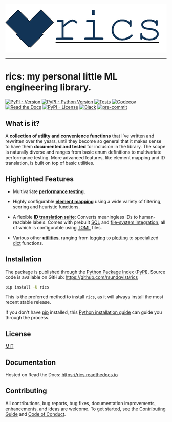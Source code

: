 <div align="center">
  <img src="https://github.com/rsundqvist/rics/raw/master/docs/logo-text.png"><br>
</div>

-----------------

# rics: my personal little ML engineering library. <!-- omit in toc -->
[![PyPI - Version](https://img.shields.io/pypi/v/rics.svg)](https://pypi.python.org/pypi/rics)
[![PyPI - Python Version](https://img.shields.io/pypi/pyversions/rics.svg)](https://pypi.python.org/pypi/rics)
[![Tests](https://github.com/rsundqvist/rics/workflows/tests/badge.svg)](https://github.com/rsundqvist/rics/actions?workflow=tests)
[![Codecov](https://codecov.io/gh/rsundqvist/rics/branch/main/graph/badge.svg)](https://codecov.io/gh/rsundqvist/rics)
[![Read the Docs](https://readthedocs.org/projects/rics/badge/)](https://rics.readthedocs.io/)
[![PyPI - License](https://img.shields.io/pypi/l/rics.svg)](https://pypi.python.org/pypi/rics)
[![Black](https://img.shields.io/badge/code%20style-black-000000.svg)](https://github.com/psf/black)
[![pre-commit](https://img.shields.io/badge/pre--commit-enabled-brightgreen?logo=pre-commit&logoColor=white)](https://github.com/pre-commit/pre-commit)

## What is it?

A **collection of utility and convenience functions** that I've written and rewritten over the years, until they become
so general that it makes sense to have them **documented and tested** for inclusion in the library. The scope is
naturally diverse and ranges from basic enum definitions to multivariate performance testing. More advanced features, 
like element mapping and ID translation, is built on top of basic utilities.

## Highlighted Features

- Multivariate [**performance testing**][perf].

- Highly configurable [**element mapping**][mapping] using a wide variety of filtering, scoring and heuristic functions.
 
- A flexible [**ID translation suite**][translation]: Converts meaningless IDs to
  human-readable labels. Comes with prebuilt [SQL][sql-fetcher] and 
  [file-system integration][pandas-fetcher], all of which is configurable using 
  [TOML][translator-config] files.

- Various other [**utilities**][utility], ranging from [logging] to [plotting] to specialized [dict] functions.

[perf]: https://rics.readthedocs.io/en/latest/_autosummary/rics.performance.html#rics.performance.run_multivariate_test
[perf-plot]: https://rics.readthedocs.io/en/latest/_autosummary/rics.performance.html#rics.performance.plot_run

[mapping]: https://rics.readthedocs.io/en/latest/_autosummary/rics.mapping.html

[translation]: https://rics.readthedocs.io/en/latest/_autosummary/rics.translation.html
[sql-fetcher]: https://rics.readthedocs.io/en/latest/_autosummary/rics.translation.fetching.html#rics.translation.fetching.SqlFetcher
[pandas-fetcher]: https://rics.readthedocs.io/en/latest/_autosummary/rics.translation.fetching.html#rics.translation.fetching.PandasFetcher
[translator-config]: https://rics.readthedocs.io/en/latest/documentation/translator-config.html

[utility]: https://rics.readthedocs.io/en/latest/_autosummary/rics.utility.html
[logging]: https://rics.readthedocs.io/en/latest/_autosummary/rics.utility.logs.html
[plotting]: https://rics.readthedocs.io/en/latest/_autosummary/rics.utility.plotting.html
[dict]: https://rics.readthedocs.io/en/latest/_autosummary/rics.utility.collections.dicts.html


## Installation
The package is published through the [Python Package Index (PyPI)]. Source code
is available on GitHub: https://github.com/rsundqvist/rics

```sh
pip install -U rics
```

This is the preferred method to install ``rics``, as it will always install the
most recent stable release.

If you don't have [pip] installed, this [Python installation guide] can guide
you through the process.

## License
[MIT](LICENSE.md)

## Documentation
Hosted on Read the Docs: https://rics.readthedocs.io

## Contributing

All contributions, bug reports, bug fixes, documentation improvements, enhancements, and ideas are welcome. To get 
started, see the [Contributing Guide](CONTRIBUTING.md) and [Code of Conduct](CODE_OF_CONDUCT.md).

[Python Package Index (PyPI)]: https://pypi.org/project/rics
[pip]: https://pip.pypa.io
[Python installation guide]: http://docs.python-guide.org/en/latest/starting/installation/
